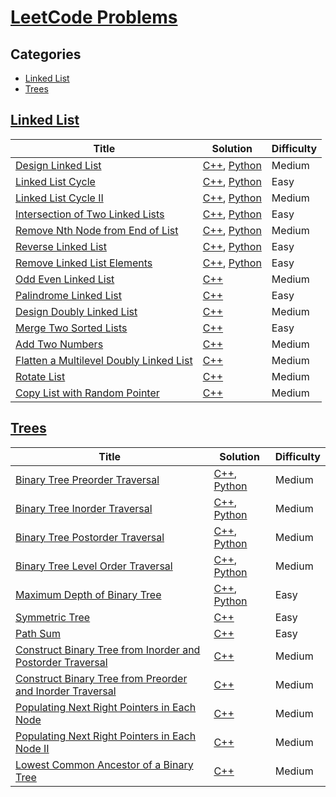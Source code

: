 # [LeetCode Problems](https://leetcode.com/problemset/all/)

## Categories
* [Linked List](https://github.com/shahzaibqazi/Coding-Problems/tree/main/LeetCode#linked-list)
* [Trees](https://github.com/shahzaibqazi/Coding-Problems/tree/main/LeetCode#trees)

## [Linked List](https://leetcode.com/explore/learn/card/linked-list/)

| Title | Solution | Difficulty |
| --- | --- | --- |
| [Design Linked List](https://leetcode.com/problems/design-linked-list/) | [C++](./C++/linkedlist-design.cpp), [Python](./Python/linkedlist-design.py) | Medium |
| [Linked List Cycle](https://leetcode.com/problems/linked-list-cycle/) | [C++](./C++/linkedlist-cycle.cpp), [Python](./Python/linkedlist-cycle.py) | Easy |
| [Linked List Cycle II](https://leetcode.com/problems/linked-list-cycle-ii) | [C++](./C++/linkedlist-cycle-ii.cpp), [Python](./Python/linkedlist-cycle-ii.py) | Medium |
| [Intersection of Two Linked Lists](https://leetcode.com/problems/intersection-of-two-linked-lists) | [C++](./C++/linkedlist-intersection-of-two-linked-lists.cpp), [Python](./Python/linkedlist-intersection-of-two-linked-lists.py) | Easy |
| [Remove Nth Node from End of List](https://leetcode.com/problems/remove-nth-node-from-end-of-list) | [C++](./C++/linkedlist-remove-nth-node.cpp), [Python](./Python/linkedlist-remove-nth-node-from-end-of-list.py) | Medium |
| [Reverse Linked List](https://leetcode.com/problems/reverse-linked-list) | [C++](./C++/linkedlist-reverse.cpp), [Python](./Python/linkedlist-reverse-linked-list.py) | Easy |
| [Remove Linked List Elements](https://leetcode.com/problems/remove-linked-list-elements) | [C++](./C++/linkedlist-remove-elements.cpp), [Python](./Python/linked-list-remove-linked-list-elements.py) | Easy |
| [Odd Even Linked List](https://leetcode.com/problems/odd-even-linked-list) | [C++](./C++/linkedlist-odd-even.cpp) | Medium |
| [Palindrome Linked List](https://leetcode.com/problems/palindrome-linked-list) | [C++](./C++/linkedlist-palindrome.cpp) | Easy |
| [Design Doubly Linked List](https://leetcode.com/problems/design-linked-list) | [C++](./C++/linkedlist-design-doubly.cpp) | Medium |
| [Merge Two Sorted Lists](https://leetcode.com/problems/merge-two-sorted-lists) | [C++](./C++/linkedlist-merge-two-sorted-lists.cpp) | Easy |
| [Add Two Numbers](https://leetcode.com/problems/add-two-numbers) | [C++](./C++/linkedlist-add-two-numbers.cpp) | Medium | 
| [Flatten a Multilevel Doubly Linked List](https://leetcode.com/problems/flatten-a-multilevel-doubly-linked-list) | [C++](./C++/linkedlist-flatten-multilevel-doubly-linked-list.cpp) | Medium |
| [Rotate List](https://leetcode.com/problems/rotate-list) | [C++](./C++/linkedlist-rotate-list.cpp) | Medium |
| [Copy List with Random Pointer](https://leetcode.com/problems/copy-list-with-random-pointer) | [C++](./C++/linkedlist-copy-list-with-random-pointer.cpp) | Medium |

## [Trees](https://leetcode.com/explore/learn/card/data-structure-tree/)

| Title | Solution | Difficulty |
| --- | --- | --- |
| [Binary Tree Preorder Traversal](https://leetcode.com/problems/binary-tree-preorder-traversal) | [C++](./C++/trees-binary-tree-preorder-traversal.cpp), [Python](./Python/trees-binary-tree-preorder-traversal.py) | Medium |
| [Binary Tree Inorder Traversal](https://leetcode.com/problems/binary-tree-inorder-traversal) | [C++](./C++/trees-binary-tree-inorder-traversal.cpp), [Python](./Python/trees-binary-tree-inorder-traversal.py) | Medium |
| [Binary Tree Postorder Traversal](https://leetcode.com/problems/binary-tree-postorder-traversal) | [C++](./C++/trees-binary-tree-postorder-traversal.cpp), [Python](./Python/trees-binary-tree-postorder-traversal.py) | Medium |
| [Binary Tree Level Order Traversal](https://leetcode.com/problems/binary-tree-level-order-traversal) | [C++](./C++/trees-binary-tree-level-order-traversal.cpp), [Python](./Python/trees-binary-tree-level-order-traversal.py) | Medium |
| [Maximum Depth of Binary Tree](https://leetcode.com/problems/maximum-depth-of-binary-tree) | [C++](./C++/trees-maximum-depth-of-binary-tree.cpp), [Python](./Python/trees-maximum-depth-of-binary-tree.py) | Easy |
| [Symmetric Tree](https://leetcode.com/problems/symmetric-tree) | [C++](./C++/trees-symmetric-tree.cpp) | Easy |
| [Path Sum](https://leetcode.com/problems/path-sum) | [C++](./C++/trees-path-sum.cpp) | Easy |
| [Construct Binary Tree from Inorder and Postorder Traversal](https://leetcode.com/problems/construct-binary-tree-from-inorder-and-postorder-traversal) | [C++](./C++/trees-construct-binary-tree-from-inorder-and-postorder-traversal.cpp) | Medium |
| [Construct Binary Tree from Preorder and Inorder Traversal](https://leetcode.com/problems/construct-binary-tree-from-preorder-and-inorder-traversal) | [C++](./C++/trees-construct-binary-tree-from-preorder-and-inorder-traversal.cpp) | Medium |
| [Populating Next Right Pointers in Each Node](https://leetcode.com/problems/populating-next-right-pointers-in-each-node) | [C++](./C++/trees-populating-next-right-pointers-in-each-node.cpp) | Medium |
| [Populating Next Right Pointers in Each Node II](https://leetcode.com/problems/populating-next-right-pointers-in-each-node-ii) | [C++](./C++/trees-populating-next-right-pointers-in-each-node-ii.cpp) | Medium |
| [Lowest Common Ancestor of a Binary Tree](https://leetcode.com/problems/lowest-common-ancestor-of-a-binary-tree) | [C++](./C++/trees-lowest-common-ancestor-of-a-binary-tree.cpp) | Medium |

